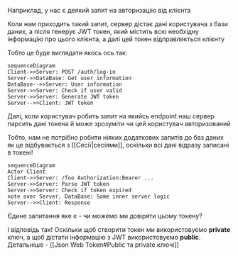 Наприклад, у нас є деякий запит на авторизацію від клієнта

Коли нам приходить такий запит, сервер дістає дані користувача з бази даних, а після генерує JWT токен, який містить всю необхідну інформацію про цього клієнта, а далі цей токен відправляється клієнту

Тобто це буде виглядати якось ось так:

```mermaid
sequenceDiagram
Client->>Server: POST /auth/log-in
Server->>DataBase: Get user information
DataBase-->>Server: User information
Server->>Server: Check if user valid
Server->>Server: Generate JWT token
Server-->>Client: JWT token
```

Далі, коли користувач робить запит на якийсь endpoint наш сервер парсить дані токена й може зрозуміти чи цей користувач авторизований

Тобто, нам не потрібно робити ніяких додаткових запитів до баз даних як це відбувається з [[Сесії|сесіями]], оскільки всі дані відразу записані в токені!

```mermaid
sequenceDiagram
Actor Client
Client->>Server: /foo Authorization:Bearer ...
Server->>Server: Parse JWT token
Server->>Server: Check if token expired
note over Server, DataBase: Some inner server logic
Server-->>Client: Response
```

Єдине запитання яке є - чи можемо ми довіряти цьому токену?

І відповідь так! Оскільки щоб створити токен ми використовуємо **private** ключ, а щоб дістати інформацію з JWT використовуємо **public**. Детальніше - [[Json Web Token#Public та private ключі]]